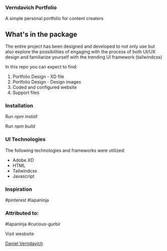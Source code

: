 <h3>Verndavich Portfolio</h3>
<p>A simple personal portfolio for content creaters</p>

<h2>What's in the package</h2>
<p>The entire project has been designed and developed to not only use but also explore the possibilities of 
engaging with the process of both UI/UX design and familiarize yourself with the trending UI framework (tailwindcss)</p>
<p>In this repo you can expect to find:</p>
<ol>
<li>Portfolio Design - XD file</li>
<li>Portfolio Design - Design images</li>
<li>Coded and configured website</li>
<li>Support files</li>
</ol>

<h3>Installation</h3>
<p>Run <i>npm install</i></p>
<p>Run <i>npm build</i></p>

<h3>UI Technologies</h3>
<p>The following technologies and frameworks were utilized:</p>
<ul>
<li>Adobe XD</li>
<li>HTML</li>
<li>Tailwindcss</li>
<li>Javascript</li>
</ul>
<h3>Inspiration</h3>
#pinterest
#lapaninja

<h3>Attributed to:</h3>
#lapaninja
#curious-gurbir


<p>Visit wesbsite</p>
<a href="https://danielverndavich.uitracers.com/" target="_blank">Daniel Verndavich</a>